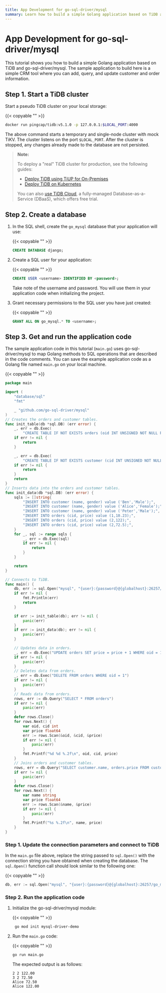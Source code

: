 ```yaml
---
title: App Development for go-sql-driver/mysql
summary: Learn how to build a simple Golang application based on TiDB and go-sql-driver/mysql.
---
```


# App Development for go-sql-driver/mysql

This tutorial shows you how to build a simple Golang application based on TiDB and go-sql-driver/mysql. The sample application to build here is a simple CRM tool where you can add, query, and update customer and order information.

## Step 1. Start a TiDB cluster

Start a pseudo TiDB cluster on your local storage:

{{< copyable "" >}}

```bash
docker run pingcap/tidb:v5.1.0 -p 127.0.0.1:$LOCAL_PORT:4000
```

The above command starts a temporary and single-node cluster with mock TiKV. The cluster listens on the port `$LOCAL_PORT`. After the cluster is stopped, any changes already made to the database are not persisted.

> **Note:**
>
> To deploy a "real" TiDB cluster for production, see the following guides:
>
> + [Deploy TiDB using TiUP for On-Premises](https://docs.pingcap.com/tidb/v5.1/production-deployment-using-tiup)
> + [Deploy TiDB on Kubernetes](https://docs.pingcap.com/tidb-in-kubernetes/stable)
>
> You can also [use TiDB Cloud](https://pingcap.com/products/tidbcloud/), a fully-managed Database-as-a-Service (DBaaS), which offers free trial.

## Step 2. Create a database

1. In the SQL shell, create the `go_mysql` database that your application will use:

    {{< copyable "" >}}

    ```sql
    CREATE DATABASE django;
    ```

2. Create a SQL user for your application:

    {{< copyable "" >}}

    ```sql
    CREATE USER <username> IDENTIFIED BY <password>;
    ```

    Take note of the username and password. You will use them in your application code when initializing the project.

3. Grant necessary permissions to the SQL user you have just created:

    {{< copyable "" >}}

    ```sql
    GRANT ALL ON go_mysql.* TO <username>;
    ```

## Step 3. Get and run the application code

The sample application code in this tutorial (`main.go`) uses go-sql-driver/mysql to map Golang methods to SQL operations that are described in the code comments. You can save the example application code as a Golang file named `main.go` on your local machine.

{{< copyable "" >}}

```go
package main

import (
    "database/sql"
    "fmt"

    _ "github.com/go-sql-driver/mysql"
)
// Creates the orders and customer tables.
func init_table(db *sql.DB) (err error) {
    _, err = db.Exec(
        "CREATE TABLE IF NOT EXISTS orders (oid INT UNSIGNED NOT NULL PRIMARY KEY AUTO_INCREMENT, cid INT UNSIGNED, price FLOAT);")
    if err != nil {
        return
    }

    _, err = db.Exec(
        "CREATE TABLE IF NOT EXISTS customer (cid INT UNSIGNED NOT NULL PRIMARY KEY AUTO_INCREMENT, name VARCHAR(255), gender ENUM ('Male', 'Female') NOT NULL)")
    if err != nil {
        return
    }
    return
}
// Inserts data into the orders and customer tables.
func init_data(db *sql.DB) (err error) {
    sqls := []string{
        "INSERT INTO customer (name, gender) value ('Ben','Male');",
        "INSERT INTO customer (name, gender) value ('Alice','Female');",
        "INSERT INTO customer (name, gender) value ('Peter','Male');",
        "INSERT INTO orders (cid, price) value (1,10.23);",
        "INSERT INTO orders (cid, price) value (2,122);",
        "INSERT INTO orders (cid, price) value (2,72.5);",
    }
    for _, sql := range sqls {
        _, err = db.Exec(sql)
        if err != nil {
            return
        }
    }

    return
}

// Connects to TiDB.
func main() {
    db, err := sql.Open("mysql", "{user}:{password}@{globalhost}:26257/go_mysql?charset=utf8mb4")
    if err != nil {
        fmt.Println(err)
        return
    }

    if err := init_table(db); err != nil {
        panic(err)
    }
    if err := init_data(db); err != nil {
        panic(err)
    }

    // Updates data in orders.
    _, err = db.Exec("UPDATE orders SET price = price + 1 WHERE oid = 1")
    if err != nil {
        panic(err)
    }
    // Deletes data from orders.
    _, err = db.Exec("DELETE FROM orders WHERE oid = 1")
    if err != nil {
        panic(err)
    }
    // Reads data from orders.
    rows, err := db.Query("SELECT * FROM orders")
    if err != nil {
        panic(err)
    }
    defer rows.Close()
    for rows.Next() {
        var oid, cid int
        var price float64
        err := rows.Scan(&oid, &cid, &price)
        if err != nil {
            panic(err)
        }
        fmt.Printf("%d %d %.2f\n", oid, cid, price)
    }
    // Joins orders and customer tables.
    rows, err = db.Query("SELECT customer.name, orders.price FROM customer, orders WHERE customer.cid = orders.cid")
    if err != nil {
        panic(err)
    }
    defer rows.Close()
    for rows.Next() {
        var name string
        var price float64
        err := rows.Scan(&name, &price)
        if err != nil {
            panic(err)
        }
        fmt.Printf("%s %.2f\n", name, price)
    }
}
```

### Step 1. Update the connection parameters and connect to TiDB

In the `main.go` file above, replace the string passed to `sql.Open()` with the connection string you have obtained when creating the database. The `sql.Open()` function call should look similar to the following one:

{{< copyable "" >}}

```go
db, err := sql.Open("mysql", "{user}:{password}@{globalhost}:26257/go_mysql?charset=utf8mb4")
```

### Step 2. Run the application code

1. Initialize the go-sql-driver/mysql module:

    {{< copyable "" >}}

    ```bash
     go mod init mysql-driver-demo
    ```

2. Run the `main.go` code:

    {{< copyable "" >}}

    ```bash
    go run main.go
    ```

    The expected output is as follows:

    ```
    2 2 122.00
    3 2 72.50
    Alice 72.50
    Alice 122.00
    ```